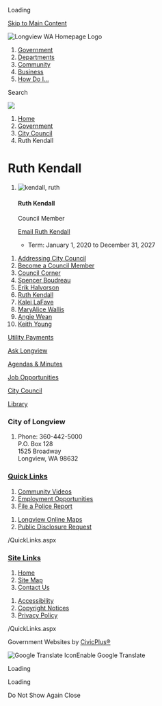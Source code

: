 Loading

[Skip to Main Content](https://www.mylongview.com/629/Ruth-Kendall/)

![Longview WA Homepage Logo](https://www.mylongview.com/ImageRepository/Document?documentID=3189)

1. [Government](https://www.mylongview.com/27/Government)
2. [Departments](https://www.mylongview.com/150/Departments)
3. [Community](https://www.mylongview.com/31/Community)
4. [Business](https://www.mylongview.com/35/Business)
5. [How Do I...](https://www.mylongview.com/9/How-Do-I)

Search

![](https://www.mylongview.com/ImageRepository/Document?documentID=3188)

1. [Home](https://www.mylongview.com)
2. [Government](https://www.mylongview.com/27/Government)
3. [City Council](https://www.mylongview.com/497/City-Council)
4. Ruth Kendall

# Ruth Kendall

1. ![kendall, ruth](https://www.mylongview.com/ImageRepository/Document?documentID=4074 "kendall, ruth")
   
   #### Ruth Kendall
   
   Council Member
   
   [Email Ruth Kendall](https://www.mylongview.com/formcenter/Contact-City-Council-26/Contact-Ruth-Kendall-76)
   
   - Term: January 1, 2020 to December 31, 2027

<!--THE END-->

01. [Addressing City Council](https://www.mylongview.com/502/Addressing-City-Council)
02. [Become a Council Member](https://www.mylongview.com/522/Become-a-Council-Member)
03. [Council Corner](https://www.mylongview.com/523/Council-Corner)
04. [Spencer Boudreau](https://www.mylongview.com/Directory.aspx?EID=109)
05. [Erik Halvorson](https://www.mylongview.com/891/Erik-Halvorson)
06. [Ruth Kendall](https://www.mylongview.com/629/Ruth-Kendall)
07. [Kalei LaFave](https://www.mylongview.com/894/Kalei-LaFave)
08. [MaryAlice Wallis](https://www.mylongview.com/518/MaryAlice-Wallis)
09. [Angie Wean](https://www.mylongview.com/Directory.aspx?EID=108)
10. [Keith Young](https://www.mylongview.com/895/Keith-Young)

[Utility Payments](https://www.mylongview.com/402/Utility-Payments)

[Ask Longview](https://www.mylongview.com/593/ASK-Longview)

[Agendas &amp; Minutes](https://www.mylongview.com/129/Agendas-Minutes)

[Job Opportunities](https://www.governmentjobs.com/careers/longviewwa)

[City Council](https://www.mylongview.com/497/City-Council)

[Library](https://www.mylongview.com/743/Library)

### City of Longview

1. Phone: 360-442-5000  
   P.O. Box 128  
   1525 Broadway  
   Longview, WA 98632

### [Quick Links](https://www.mylongview.com/QuickLinks.aspx?CID=37)

1. [Community Videos](https://www.mylongview.com/376/Community-Videos)
2. [Employment Opportunities](https://www.governmentjobs.com/careers/longviewwa)
3. [File a Police Report](https://www.mylongview.com/354/File-a-Police-Report)

<!--THE END-->

1. [Longview Online Maps](https://www.mylongview.com/423/Longview-Online-Maps)
2. [Public Disclosure Request](https://longviewwa.mycusthelp.com/WEBAPP/_rs/supporthome.aspx)

/QuickLinks.aspx

### [Site Links](https://www.mylongview.com/QuickLinks.aspx?CID=79)

1. [Home](https://www.mylongview.com)
2. [Site Map](https://www.mylongview.com/sitemap)
3. [Contact Us](https://www.mylongview.com/directory.aspx)

<!--THE END-->

1. [Accessibility](https://www.mylongview.com/accessibility)
2. [Copyright Notices](https://www.mylongview.com/copyright)
3. [Privacy Policy](https://www.mylongview.com/privacy)

/QuickLinks.aspx

Government Websites by [CivicPlus®](https://connect.civicplus.com/referral)

![Google Translate Icon](https://www.mylongview.com/Assets/Images/GoogleTranslate.gif)Enable Google Translate

Loading

Loading

Do Not Show Again Close